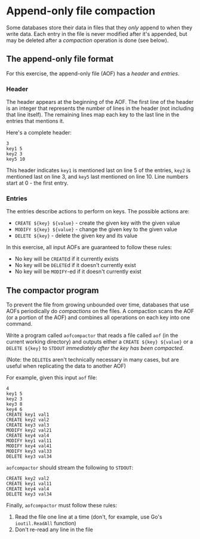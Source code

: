 # Append-only file compaction

Some databases store their data in files that they *only* append to when
they write data. Each entry in the file is never modified after it's appended,
but may be deleted after a *compaction* operation is done (see below).

## The append-only file format

For this exercise, the append-only file (AOF) has a *header* and *entries*.

### Header

The header appears at the beginning of the AOF. The first line of the header
is an integer that represents the number of lines in the header (not including that line itself).
The remaining lines map each key to the last line in the entries that mentions it.

Here's a complete header:

```
3
key1 5
key2 3
key5 10
```

This header indicates `key1` is mentioned last on line 5 of the entries, `key2` is mentioned last
on line 3, and `key5` last mentioned on line 10. Line numbers start at 0 - the first entry.

### Entries

The entries describe actions to perform on keys. The possible actions are:

- `CREATE ${key} ${value}` - create the given key with the given value
- `MODIFY ${key} ${value}` - change the given key to the given value
- `DELETE ${key}` - delete the given key and its value

In this exercise, all input AOFs are guaranteed to follow these rules:

- No key will be `CREATE`d if it currently exists
- No key will be `DELETE`d if it doesn't currently exist
- No key will be `MODIFY`-ed if it doesn't currently exist

## The compactor program

To prevent the file from growing unbounded over time, databases that use AOFs periodically
do *compactions* on the files. A compaction scans the AOF (or a portion of the AOF) and
combines all operations on each key into one command.

Write a program called `aofcompactor` that reads a file called `aof` (in the current working directory)
and outputs either a `CREATE ${key} ${value}` or a `DELETE ${key}` to `STDOUT` *immediately
after the key has been compacted*.

(Note: the `DELETE`s aren't technically necessary in many cases, but are useful when replicating the data to another AOF)

For example, given this input `aof` file:

```
4
key1 5
key2 3
key3 8
key4 6
CREATE key1 val1
CREATE key2 val2
CREATE key3 val3
MODIFY key2 val21
CREATE key4 val4
MODIFY key1 val11
MODIFY key4 val41
MODIFY key3 val33
DELETE key3 val34
```

`aofcompactor` should stream the following to `STDOUT`:

```
CREATE key2 val2
CREATE key1 val11
CREATE key4 val4
DELETE key3 val34
```

Finally, `aofcompactor` must follow these rules:

1. Read the file one line at a time (don't, for example, use Go's `ioutil.ReadAll` function)
2. Don't re-read any line in the file
